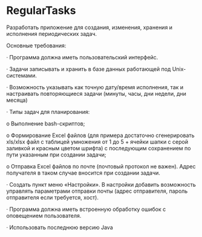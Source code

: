 # RegularTasks
Разработать приложение для создания, изменения, хранения и исполнения периодических задач.

Основные требования:

·         Программа должна иметь пользовательский интерфейс.

·         Задачи записывать и хранить в базе данных работающей под Unix-системами.

·         Возможность указывать как точную дату/время исполнения, так и настраивать повторяющиеся задачи (минуты, часы, дни недели, дни месяца)

·         Типы задач для планирования:

o   Выполнение bash-скриптов;

o   Формирование Excel файлов (для примера достаточно сгенерировать xls/xlsx файл с таблицей умножения от 1 до 5 + ячейки шапки с серой заливкой и красным цветом шрифта) с последующим сохранением по пути указанным при создании задачи;

o   Отправка Excel файлов по почте (почтовый протокол не важен). Адрес получателя в таком случае вносится при создании задачи.

·         Создать пункт меню «Настройки».  В настройки добавить возможность управлять параметрами отправки почты (адрес отправителя, пароль отправителя если требуется, хост).

·         Программа должна иметь встроенную обработку ошибок с оповещением пользователя.

·         Использовать последнюю версию Java

